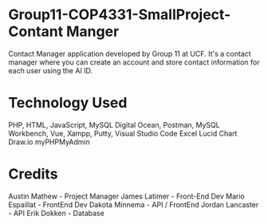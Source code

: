 # Group11-COP4331-SmallProject- Contant Manger
Contact Manager application developed by Group 11 at UCF. It's a contact manager where you can create an account and store contact information for each user using the AI ID.

# Technology Used
PHP, HTML, JavaScript, MySQL
Digital Ocean,
Postman,
MySQL Workbench,
Vue,
Xampp,
Putty,
Visual Studio Code
Excel
Lucid Chart
Draw.io
myPHPMyAdmin

# Credits
Austin Mathew - Project Manager
James Latimer - Front-End Dev
Mario Espaillat - FrontEnd Dev
Dakota Minnema - API / FrontEnd
Jordan Lancaster - API
Erik Dokken - Database
